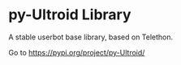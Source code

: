 # py-Ultroid Library
A stable userbot base library, based on Telethon.

Go to https://pypi.org/project/py-Ultroid/